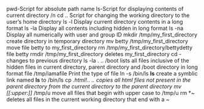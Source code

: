 pwd-Script for absolute path name
ls-Script for displaying contents of current directory /n
cd .. Script for changing the working directory to the user’s home directory
ls -l Display current directory contents in a long format
ls -la Display all contents including hidden in long format
ls -na Display all numerically with user and group ID
mkdir /tmp/my_first_directory create directory in temporary directory
mv betty /tmp/my_first_directory move file betty to my_first_directory
rm /tmp/my_first_directory/bettydetty file betty
rmdir /tmp/my_first_directory deletes my_first_directory
cd - changes to previous directory
ls -la . .. /boot lists all files inclusive of the hidden files in current directory, parent directory and /boot directory  in long format
file /tmp/iamafile Print the type of file
ln -s  /bin/ls __ls__ create a symblic link named __ls__ to /bin/ls
cp *.html!.. .. copies all html files not present in the parent directory from the current directory to the parent directory
mv [[:upper:]]* /tmp/u move all files that begin with upper case to /tmp/u
rm *~ deletes all files in the current working directory that end with a ~
